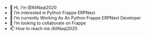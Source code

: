 - 👋 Hi, I’m @AliNaqi2020
- 👀 I’m interested in Python Frappe ERPNext
- 🌱 I’m currently Working As An Python Frappe ERPNext Developer
- 💞️ I’m looking to collaborate on Frappe
- 📫 How to reach me /AliNaqi2020

<!---
AliNaqi2020/AliNaqi2020 is a ✨ special ✨ repository because its `README.md` (this file) appears on your GitHub profile.
You can click the Preview link to take a look at your changes.
--->
